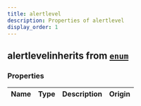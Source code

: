 ```yaml
---
title: alertlevel
description: Properties of alertlevel
display_order: 1
---
```


## alertlevelinherits from [`enum`](./enum.html)

### Properties

| Name | Type | Description | Origin |
|------|------|-------------|--------|

